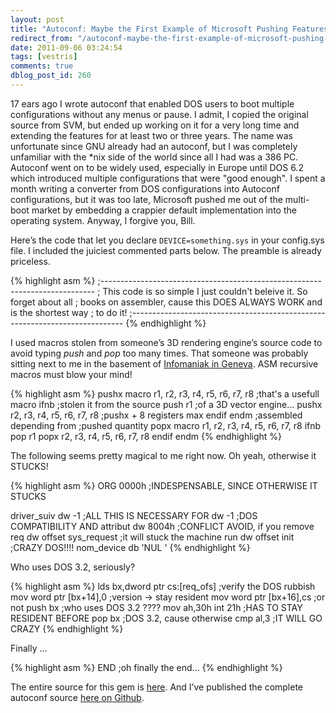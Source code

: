 ```yaml
---
layout: post
title: "Autoconf: Maybe the First Example of Microsoft Pushing Features into the OS to Kill a Competitor"
redirect_from: "/autoconf-maybe-the-first-example-of-microsoft-pushing-features-into-the-os-to-kill-a-competitor/"
date: 2011-09-06 03:24:54
tags: [vestris]
comments: true
dblog_post_id: 260
---
```

17 ears ago I wrote autoconf that enabled DOS users to boot multiple configurations without any menus or pause. I admit, I copied the original source from SVM, but ended up working on it for a very long time and extending the features for at least two or three years. The name was unfortunate since GNU already had an autoconf, but I was completely unfamiliar with the *nix side of the world since all I had was a 386 PC. Autoconf went on to be widely used, especially in Europe until DOS 6.2 which introduced multiple configurations that were "good enough". I spent a month writing a converter from DOS configurations into Autoconf configurations, but it was too late, Microsoft pushed me out of the multi-boot market by embedding a crappier default implementation into the operating system. Anyway, I forgive you, Bill.

Here’s the code that let you declare `DEVICE=something.sys` in your config.sys file. I included the juiciest commented parts below. The preamble is already priceless.

{% highlight asm %}
;----------------------------------------------------------------------------
; This code is so simple I just couldn't beleive it. So forget about all
; books on assembler, cause this DOES ALWAYS WORK and is the shortest way
; to do it!
;----------------------------------------------------------------------------
{% endhighlight %}

I used macros stolen from someone’s 3D rendering engine’s source code to avoid typing _push_ and _pop_ too many times. That someone was probably sitting next to me in the basement of [Infomaniak in Geneva](https://www.infomaniak.com/). ASM recursive macros must blow your mind!

{% highlight asm %}
pushx macro r1, r2, r3, r4, r5, r6, r7, r8  ;that's a usefull macro
    ifnb <r1>                               ;stolen it from the source
    push r1                                 ;of a 3D vector engine...
    pushx r2, r3, r4, r5, r6, r7, r8        ;pushx + 8 registers max
    endif
endm                                        ;assembled depending from
                                            ;pushed quantity
popx macro r1, r2, r3, r4, r5, r6, r7, r8
    ifnb <r1>
    pop r1
    popx r2, r3, r4, r5, r6, r7, r8
    endif
endm
{% endhighlight %}

The following seems pretty magical to me right now. Oh yeah, otherwise it STUCKS!

{% highlight asm %}
ORG 0000h                                    ;INDESPENSABLE, SINCE OTHERWISE IT STUCKS

driver_suiv     dw      -1                   ;ALL THIS IS NECESSARY FOR
        dw      -1                           ;DOS COMPATIBILITY AND
attribut        dw      8004h                ;CONFLICT AVOID, if you remove
req             dw      offset sys_request   ;it will stuck the machine
run             dw      offset init          ;CRAZY DOS!!!!
nom_device      db      'NUL    '
{% endhighlight %}

Who uses DOS 3.2, seriously?

{% highlight asm %}
lds     bx,dword ptr cs:[req_ofs]       ;verify the DOS rubbish
mov     word ptr [bx+14],0              ;version -> stay resident
mov     word ptr [bx+16],cs             ;or not
push    bx                              ;who uses DOS 3.2 ????
mov     ah,30h
int     21h                             ;HAS TO STAY RESIDENT BEFORE
pop     bx                              ;DOS 3.2, cause otherwise
cmp     al,3                            ;IT WILL GO CRAZY
{% endhighlight %}

Finally ...

{% highlight asm %}
END                     ;oh finally the end...
{% endhighlight %}

The entire source for this gem is [here](https://raw.github.com/dblock/autoconf/master/src/CLRBUFF.ASM). And I’ve published the complete autoconf source [here on Github](https://github.com/dblock/autoconf).
